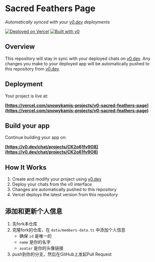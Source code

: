 # Sacred Feathers Page

*Automatically synced with your [v0.dev](https://v0.dev) deployments*

[![Deployed on Vercel](https://img.shields.io/badge/Deployed%20on-Vercel-black?style=for-the-badge&logo=vercel)](https://vercel.com/snowykamis-projects/v0-sacred-feathers-page)
[![Built with v0](https://img.shields.io/badge/Built%20with-v0.dev-black?style=for-the-badge)](https://v0.dev/chat/projects/CK2o61fv9O8)

## Overview

This repository will stay in sync with your deployed chats on [v0.dev](https://v0.dev).
Any changes you make to your deployed app will be automatically pushed to this repository from [v0.dev](https://v0.dev).

## Deployment

Your project is live at:

**[https://vercel.com/snowykamis-projects/v0-sacred-feathers-page](https://vercel.com/snowykamis-projects/v0-sacred-feathers-page)**

## Build your app

Continue building your app on:

**[https://v0.dev/chat/projects/CK2o61fv9O8](https://v0.dev/chat/projects/CK2o61fv9O8)**

## How It Works

1. Create and modify your project using [v0.dev](https://v0.dev)
2. Deploy your chats from the v0 interface
3. Changes are automatically pushed to this repository
4. Vercel deploys the latest version from this repository

## 添加和更新个人信息

1. 先fork本仓库
2. 克隆fork的仓库，在 `data/members-data.ts` 中添加个人信息
   - 确保 `id` 是唯一的
   - `name` 是你的名字
   - `avatar` 是你的头像链接
3. push到你的分支，然后在GitHub上发起Pull Request